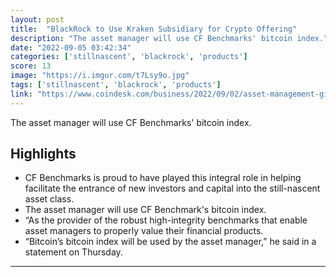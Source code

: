 ```yaml
---
layout: post
title:  "BlackRock to Use Kraken Subsidiary for Crypto Offering"
description: "The asset manager will use CF Benchmarks' bitcoin index."
date: "2022-09-05 03:42:34"
categories: ['stillnascent', 'blackrock', 'products']
score: 13
image: "https://i.imgur.com/t7Lsy9o.jpg"
tags: ['stillnascent', 'blackrock', 'products']
link: "https://www.coindesk.com/business/2022/09/02/asset-management-giant-blackrock-to-use-kraken-subsidiary-for-crypto-product/"
---
```


The asset manager will use CF Benchmarks' bitcoin index.

## Highlights

- CF Benchmarks is proud to have played this integral role in helping facilitate the entrance of new investors and capital into the still-nascent asset class.
- The asset manager will use CF Benchmark's bitcoin index.
- “As the provider of the robust high-integrity benchmarks that enable asset managers to properly value their financial products.
- “Bitcoin’s bitcoin index will be used by the asset manager,” he said in a statement on Thursday.

---
